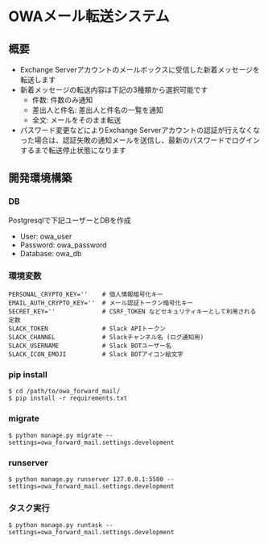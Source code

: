 # OWAメール転送システム
## 概要
 - Exchange Serverアカウントのメールボックスに受信した新着メッセージを転送します
 - 新着メッセージの転送内容は下記の3種類から選択可能です
   - 件数: 件数のみ通知
   - 差出人と件名: 差出人と件名の一覧を通知
   - 全文: メールをそのまま転送
 - パスワード変更などによりExchange Serverアカウントの認証が行えなくなった場合は、認証失敗の通知メールを送信し、最新のパスワードでログインするまで転送停止状態になります

## 開発環境構築
### DB
Postgresqlで下記ユーザーとDBを作成
 - User: owa_user
 - Password: owa_password
 - Database: owa_db

### 環境変数
```
PERSONAL_CRYPTO_KEY=''    # 個人情報暗号化キー
EMAIL_AUTH_CRYPTO_KEY=''  # メール認証トークン暗号化キー
SECRET_KEY=''             # CSRF_TOKEN などセキュリティキーとして利用される定数
SLACK_TOKEN               # Slack APIトークン
SLACK_CHANNEL             # Slackチャンネル名 (ログ通知用)
SLACK_USERNAME            # Slack BOTユーザー名
SLACK_ICON_EMOJI          # Slack BOTアイコン絵文字
```

### pip install
```
$ cd /path/to/owa_forward_mail/
$ pip install -r requirements.txt
```

### migrate
```
$ python manage.py migrate --settings=owa_forward_mail.settings.development
```

### runserver
```
$ python manage.py runserver 127.0.0.1:5500 --settings=owa_forward_mail.settings.development
```

### タスク実行
```
$ python manage.py runtask --settings=owa_forward_mail.settings.development
```

